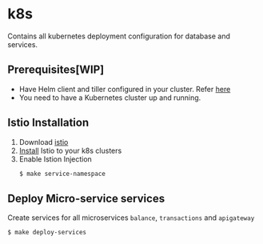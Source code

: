 # k8s

Contains all kubernetes deployment configuration for database and services.

## Prerequisites[WIP]
- Have Helm client and tiller configured in your cluster. Refer [here](https://docs.helm.sh/using_helm/#installing-helm)
- You need to have a Kubernetes cluster up and running.

## Istio Installation
1. Download [istio](https://istio.io/docs/setup/kubernetes/#downloading-the-release)
2. [Install](https://istio.io/docs/setup/kubernetes/install/helm/#option-1-install-with-helm-via-helm-template) Istio to your k8s clusters
3. Enable Istion Injection
    ```sh
    $ make service-namespace
    ```
## Deploy Micro-service services

Create services for all microservices `balance`, `transactions` and `apigateway`

```sh
$ make deploy-services
```
